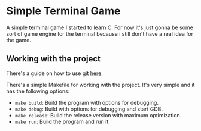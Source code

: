 # Simple Terminal Game

A simple terminal game I started to learn C. For now it's just gonna be some sort
of game engine for the terminal because i still don't have a real idea for the game.

## Working with the project

There's a guide on how to use git [here](./docs/using-git.md).

There's a simple Makefile for working with the project. It's very simple
and it has the following options:

- `make build`: Build the program with options for debugging.
- `make debug`: Build with options for debugging and start GDB.
- `make release`: Build the release version with maximum optimization.
- `make run`: Build the program and run it.

